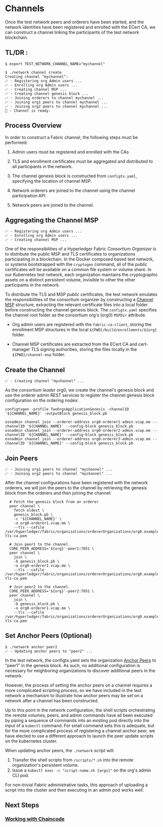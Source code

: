 # Channels 

Once the test network peers and orderers have been started, and the network identities have been registered 
and enrolled with the ECert CA, we can construct a channel linking the participants of the test network 
blockchain. 

## TL/DR : 

```
$ export TEST_NETWORK_CHANNEL_NAME="mychannel" 

$ ./network channel create 
Creating channel "mychannel":
✅ - Registering org Admin users ...
✅ - Enrolling org Admin users ...
✅ - Creating channel MSP ...
✅ - Creating channel genesis block ...
✅ - Joining orderers to channel mychannel ...
✅ - Joining org1 peers to channel mychannel ...
✅ - Joining org2 peers to channel mychannel ...
🏁 - Channel is ready.
```

## Process Overview 

In order to construct a Fabric channel, the following steps must be performed: 

1. Admin users must be registered and enrolled with the CAs

2. TLS and enrollment certificates must be aggregated and distributed to all participants in the network.   
   
3. The channel genesis block is constructed from `configtx.yaml`, specifying the location of channel MSP.
   
4. Network orderers are joined to the channel using the channel participation API.

5. Network peers are joined to the channel.


## Aggregating the Channel MSP 
```shell
✅ - Registering org Admin users ...
✅ - Enrolling org Admin users ...
✅ - Creating channel MSP ...
```

One of the responsibilities of a Hyperledger Fabric _Consortium Organizer_ is to distribute the public MSP and 
TLS certificates to organizations participating in a blockchain.  In the Docker composed based test network, or 
systems bootstrapped with the `cryptogen` command, all of the public certificates will be available on a common 
file system or volume share.  In our Kubernetes test network, each organization maintains the cryptographic 
assets on a distinct persistent volume, invisible to other the other participants in the network.

To distribute the TLS and MSP _public_ certificates, the test network emulates the responsibilities of the 
consortium organizer by constructing a [Channel MSP](https://hyperledger-fabric.readthedocs.io/en/latest/membership/membership.html#channel-msps) 
structure, extracting the relevant certificate files into a local folder before constructing the channel 
genesis block.  The `configtx.yaml` specifies the channel root folder as the consortium org's (org0) `MSPDir`
attribute. 

- Org admin users are registered with the `fabric-ca-client`, storing the enrollment MSP structures in the local 
`${PWD}/build/enrollments/${org}` folder.

- Channel MSP certificates are extracted from the ECert CA and cert-manager TLS signing authorities, storing the files
locally in the `${PWD}/channel-msp` folder.


## Create the Channel 
```shell
✅ - Creating channel "mychannel" ...
```

As the _consortium leader_ org0, we create the channel's genesis block and use the orderer admin REST 
services to register the channel genesis block configuration on the ordering nodes: 

```shell
configtxgen -profile TwoOrgsApplicationGenesis -channelID '${CHANNEL_NAME}' -outputBlock genesis_block.pb

osnadmin channel join --orderer-address org0-orderer1-admin.vcap.me --channelID '${CHANNEL_NAME}' --config-block genesis_block.pb
osnadmin channel join --orderer-address org0-orderer2-admin.vcap.me --channelID '${CHANNEL_NAME}' --config-block genesis_block.pb
osnadmin channel join --orderer-address org0-orderer3-admin.vcap.me --channelID '${CHANNEL_NAME}' --config-block genesis_block.pb
```


## Join Peers

```shell
✅ - Joining org1 peers to channel "mychannel" ...
✅ - Joining org2 peers to channel "mychannel" ...
```

After the channel configurations have been registered with the network orderers, we will join the peers to the channel 
by retrieving the genesis block from the orderers and then joining the channel:

```shell
  # Fetch the genesis block from an orderer
  peer channel \
    fetch oldest \
    genesis_block.pb \
    -c '${CHANNEL_NAME}' \
    -o org0-orderer1.vcap.me \
    --tls --cafile /var/hyperledger/fabric/organizations/ordererOrganizations/org0.example.com/msp/tlscacerts/org0-tls-ca.pem

  # Join peer1 to the channel.
  CORE_PEER_ADDRESS='${org}'-peer1:7051 \
  peer channel \
    join \
    -b genesis_block.pb \
    -o org0-orderer1.vcap.me \
    --tls --cafile /var/hyperledger/fabric/organizations/ordererOrganizations/org0.example.com/msp/tlscacerts/org0-tls-ca.pem

  # Join peer2 to the channel.
  CORE_PEER_ADDRESS='${org}'-peer2:7051 \
  peer channel \
    join \
    -b genesis_block.pb \
    -o org0-orderer1.vcap.me \
    --tls --cafile /var/hyperledger/fabric/organizations/ordererOrganizations/org0.example.com/msp/tlscacerts/org0-tls-ca.pem
```


## Set Anchor Peers (Optional)
```shell
$ ./network anchor peer2 
✅ - Updating anchor peers to "peer2" ... 
```

In the test network, the configtx.yaml sets the organization [Anchor Peers](https://hyperledger-fabric.readthedocs.io/en/latest/glossary.html?highlight=anchor#anchor-peer)
to "peer1" in the genesis block.  As such, no additional configuration is necessary for neighboring 
organizations to discover additional peers in the network.

However, the process of setting the anchor peers on a channel requires a more complicated scripting process, so we 
have included in the test network a mechanism to illustrate how anchor peers may be set on a network after a 
channel has been constructed.

Up to this point in the network configuration, the shell scripts orchestrating the remote volumes, peers, and 
admin commands have all been executed by piping a sequence of commands into an existing pod directly 
into the input of a `kubectl` command.  For small command sets this is adequate, but for the more complicated 
process of registering a channel anchor peer, we have elected to use a different approach to launch the peer 
update scripts on the kubernetes cluster.

When updating anchor peers, the `./network` script will: 

1.  Transfer the shell scripts from `/scripts/*.sh` into the remote organization's persistent volume.
2.  Issue a `kubectl exec -c "script-name.sh {args}"` on the org's admin CLI pod.

For non-trivial Fabric administrative tasks, this approach of uploading a script into the cluster and then 
executing in an admin pod works well. 


## Next Steps 

### [Working with Chaincode](CHAINCODE.md)